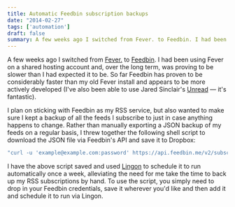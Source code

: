 ```yaml
---
title: Automatic Feedbin subscription backups
date: "2014-02-27"
tags: ['automation']
draft: false
summary: A few weeks ago I switched from Fever. to Feedbin. I had been using Fever on a shared hosting account and, over  the long term, was proving to be slower than I had expected it to be.
---
```


A few weeks ago I switched from [Fever.](http://feedafever.com/ "Fever° Red hot. Well read.") to [Feedbin](https://feedbin.me/ "Feedbin"). I had been using Fever on a shared hosting account and, over  the long term, was proving to be slower than I had expected it to be. So far Feedbin has proven to be considerably faster than my old Fever install and appears to be more actively developed (I've also been able to use Jared Sinclair's [Unread](http://jaredsinclair.com/unread/ "Unread — An RSS Reader") — it's fantastic).

I plan on sticking with Feedbin as my RSS service, but also wanted to make sure I kept a backup of all the feeds I subscribe to just in case anything happens to change. Rather than manually exporting a JSON backup of my feeds on a regular basis, I threw together the following shell script to download the JSON file via Feedbin's API and save it to Dropbox:

```bash
"curl -u 'example@example.com:password' https://api.feedbin.me/v2/subscriptions.json -o ~/Dropbox/Backups/Feedbin/feedbin-subscriptions.json"
```

I have the above script saved and used [Lingon](http://www.peterborgapps.com/lingon/ "Lingon - Peter Borg Apps") to schedule it to run automatically once a week, alleviating the need for me take the time to back up my RSS subscriptions by hand. To use the script, you simply need to drop in your Feedbin credentials, save it wherever you'd like and then add it and schedule it to run via Lingon.